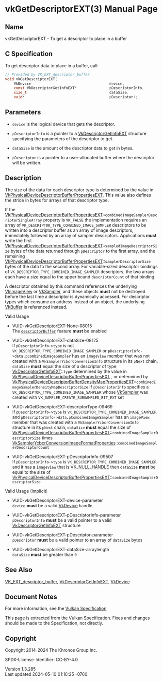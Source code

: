 # vkGetDescriptorEXT(3) Manual Page

## Name

vkGetDescriptorEXT - To get a descriptor to place in a buffer



## <a href="#_c_specification" class="anchor"></a>C Specification

To get descriptor data to place in a buffer, call:

``` c
// Provided by VK_EXT_descriptor_buffer
void vkGetDescriptorEXT(
    VkDevice                                    device,
    const VkDescriptorGetInfoEXT*               pDescriptorInfo,
    size_t                                      dataSize,
    void*                                       pDescriptor);
```

## <a href="#_parameters" class="anchor"></a>Parameters

- `device` is the logical device that gets the descriptor.

- `pDescriptorInfo` is a pointer to a
  [VkDescriptorGetInfoEXT](https://registry.khronos.org/vulkan/specs/1.3-extensions/man/html/VkDescriptorGetInfoEXT.html) structure
  specifying the parameters of the descriptor to get.

- `dataSize` is the amount of the descriptor data to get in bytes.

- `pDescriptor` is a pointer to a user-allocated buffer where the
  descriptor will be written.

## <a href="#_description" class="anchor"></a>Description

The size of the data for each descriptor type is determined by the value
in
[VkPhysicalDeviceDescriptorBufferPropertiesEXT](https://registry.khronos.org/vulkan/specs/1.3-extensions/man/html/VkPhysicalDeviceDescriptorBufferPropertiesEXT.html).
This value also defines the stride in bytes for arrays of that
descriptor type.

If the
[VkPhysicalDeviceDescriptorBufferPropertiesEXT](https://registry.khronos.org/vulkan/specs/1.3-extensions/man/html/VkPhysicalDeviceDescriptorBufferPropertiesEXT.html)::`combinedImageSamplerDescriptorSingleArray`
property is `VK_FALSE` the implementation requires an array of
`VK_DESCRIPTOR_TYPE_COMBINED_IMAGE_SAMPLER` descriptors to be written
into a descriptor buffer as an array of image descriptors, immediately
followed by an array of sampler descriptors. Applications **must** write
the first
[VkPhysicalDeviceDescriptorBufferPropertiesEXT](https://registry.khronos.org/vulkan/specs/1.3-extensions/man/html/VkPhysicalDeviceDescriptorBufferPropertiesEXT.html)::`sampledImageDescriptorSize`
bytes of the data returned through `pDescriptor` to the first array, and
the remaining
[VkPhysicalDeviceDescriptorBufferPropertiesEXT](https://registry.khronos.org/vulkan/specs/1.3-extensions/man/html/VkPhysicalDeviceDescriptorBufferPropertiesEXT.html)::`samplerDescriptorSize`
bytes of the data to the second array. For variable-sized descriptor
bindings of `VK_DESCRIPTOR_TYPE_COMBINED_IMAGE_SAMPLER` descriptors, the
two arrays each have a size equal to the upper bound `descriptorCount`
of that binding.

A descriptor obtained by this command references the underlying
[VkImageView](https://registry.khronos.org/vulkan/specs/1.3-extensions/man/html/VkImageView.html) or [VkSampler](https://registry.khronos.org/vulkan/specs/1.3-extensions/man/html/VkSampler.html), and
these objects **must** not be destroyed before the last time a
descriptor is dynamically accessed. For descriptor types which consume
an address instead of an object, the underlying
[VkBuffer](https://registry.khronos.org/vulkan/specs/1.3-extensions/man/html/VkBuffer.html) is referenced instead.

Valid Usage

- <a href="#VUID-vkGetDescriptorEXT-None-08015"
  id="VUID-vkGetDescriptorEXT-None-08015"></a>
  VUID-vkGetDescriptorEXT-None-08015  
  The <a
  href="https://registry.khronos.org/vulkan/specs/1.3-extensions/html/vkspec.html#features-descriptorBuffer"
  target="_blank" rel="noopener"><code>descriptorBuffer</code></a>
  feature **must** be enabled

- <a href="#VUID-vkGetDescriptorEXT-dataSize-08125"
  id="VUID-vkGetDescriptorEXT-dataSize-08125"></a>
  VUID-vkGetDescriptorEXT-dataSize-08125  
  If `pDescriptorInfo->type` is not
  `VK_DESCRIPTOR_TYPE_COMBINED_IMAGE_SAMPLER` or
  `pDescriptorInfo->data.pCombinedImageSampler` has an `imageView`
  member that was not created with a `VkSamplerYcbcrConversionInfo`
  structure in its `pNext` chain, `dataSize` **must** equal the size of
  a descriptor of type
  [VkDescriptorGetInfoEXT](https://registry.khronos.org/vulkan/specs/1.3-extensions/man/html/VkDescriptorGetInfoEXT.html)::`type`
  determined by the value in
  [VkPhysicalDeviceDescriptorBufferPropertiesEXT](https://registry.khronos.org/vulkan/specs/1.3-extensions/man/html/VkPhysicalDeviceDescriptorBufferPropertiesEXT.html)
  , or determined by
  [VkPhysicalDeviceDescriptorBufferDensityMapPropertiesEXT](https://registry.khronos.org/vulkan/specs/1.3-extensions/man/html/VkPhysicalDeviceDescriptorBufferDensityMapPropertiesEXT.html)::`combinedImageSamplerDensityMapDescriptorSize`
  if `pDescriptorInfo` specifies a
  `VK_DESCRIPTOR_TYPE_COMBINED_IMAGE_SAMPLER` whose
  [VkSampler](https://registry.khronos.org/vulkan/specs/1.3-extensions/man/html/VkSampler.html) was created with
  `VK_SAMPLER_CREATE_SUBSAMPLED_BIT_EXT` set

- <a href="#VUID-vkGetDescriptorEXT-descriptorType-09469"
  id="VUID-vkGetDescriptorEXT-descriptorType-09469"></a>
  VUID-vkGetDescriptorEXT-descriptorType-09469  
  If `pDescriptorInfo->type` is
  `VK_DESCRIPTOR_TYPE_COMBINED_IMAGE_SAMPLER` and
  `pDescriptorInfo->data.pCombinedImageSampler` has an `imageView`
  member that was created with a `VkSamplerYcbcrConversionInfo`
  structure in its `pNext` chain, `dataSize` **must** equal the size of
  [VkPhysicalDeviceDescriptorBufferPropertiesEXT](https://registry.khronos.org/vulkan/specs/1.3-extensions/man/html/VkPhysicalDeviceDescriptorBufferPropertiesEXT.html)::`combinedImageSamplerDescriptorSize`
  times
  [VkSamplerYcbcrConversionImageFormatProperties](https://registry.khronos.org/vulkan/specs/1.3-extensions/man/html/VkSamplerYcbcrConversionImageFormatProperties.html)::`combinedImageSamplerDescriptorCount`

- <a href="#VUID-vkGetDescriptorEXT-pDescriptorInfo-09507"
  id="VUID-vkGetDescriptorEXT-pDescriptorInfo-09507"></a>
  VUID-vkGetDescriptorEXT-pDescriptorInfo-09507  
  If `pDescriptorInfo->type` is
  `VK_DESCRIPTOR_TYPE_COMBINED_IMAGE_SAMPLER` and it has a `imageView`
  that is [VK_NULL_HANDLE](https://registry.khronos.org/vulkan/specs/1.3-extensions/man/html/VK_NULL_HANDLE.html) then `dataSize` **must**
  be equal to the size of
  [VkPhysicalDeviceDescriptorBufferPropertiesEXT](https://registry.khronos.org/vulkan/specs/1.3-extensions/man/html/VkPhysicalDeviceDescriptorBufferPropertiesEXT.html)::`combinedImageSamplerDescriptorSize`

Valid Usage (Implicit)

- <a href="#VUID-vkGetDescriptorEXT-device-parameter"
  id="VUID-vkGetDescriptorEXT-device-parameter"></a>
  VUID-vkGetDescriptorEXT-device-parameter  
  `device` **must** be a valid [VkDevice](https://registry.khronos.org/vulkan/specs/1.3-extensions/man/html/VkDevice.html) handle

- <a href="#VUID-vkGetDescriptorEXT-pDescriptorInfo-parameter"
  id="VUID-vkGetDescriptorEXT-pDescriptorInfo-parameter"></a>
  VUID-vkGetDescriptorEXT-pDescriptorInfo-parameter  
  `pDescriptorInfo` **must** be a valid pointer to a valid
  [VkDescriptorGetInfoEXT](https://registry.khronos.org/vulkan/specs/1.3-extensions/man/html/VkDescriptorGetInfoEXT.html) structure

- <a href="#VUID-vkGetDescriptorEXT-pDescriptor-parameter"
  id="VUID-vkGetDescriptorEXT-pDescriptor-parameter"></a>
  VUID-vkGetDescriptorEXT-pDescriptor-parameter  
  `pDescriptor` **must** be a valid pointer to an array of `dataSize`
  bytes

- <a href="#VUID-vkGetDescriptorEXT-dataSize-arraylength"
  id="VUID-vkGetDescriptorEXT-dataSize-arraylength"></a>
  VUID-vkGetDescriptorEXT-dataSize-arraylength  
  `dataSize` **must** be greater than `0`

## <a href="#_see_also" class="anchor"></a>See Also

[VK_EXT_descriptor_buffer](https://registry.khronos.org/vulkan/specs/1.3-extensions/man/html/VK_EXT_descriptor_buffer.html),
[VkDescriptorGetInfoEXT](https://registry.khronos.org/vulkan/specs/1.3-extensions/man/html/VkDescriptorGetInfoEXT.html),
[VkDevice](https://registry.khronos.org/vulkan/specs/1.3-extensions/man/html/VkDevice.html)

## <a href="#_document_notes" class="anchor"></a>Document Notes

For more information, see the <a
href="https://registry.khronos.org/vulkan/specs/1.3-extensions/html/vkspec.html#vkGetDescriptorEXT"
target="_blank" rel="noopener">Vulkan Specification</a>

This page is extracted from the Vulkan Specification. Fixes and changes
should be made to the Specification, not directly.

## <a href="#_copyright" class="anchor"></a>Copyright

Copyright 2014-2024 The Khronos Group Inc.

SPDX-License-Identifier: CC-BY-4.0

Version 1.3.285  
Last updated 2024-05-10 01:10:25 -0700
